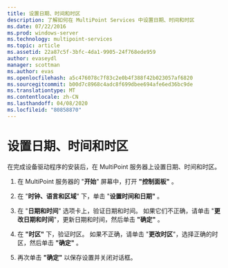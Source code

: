 ```yaml
---
title: 设置日期、时间和时区
description: 了解如何在 MultiPoint Services 中设置日期、时间和时区
ms.date: 07/22/2016
ms.prod: windows-server
ms.technology: multipoint-services
ms.topic: article
ms.assetid: 22a87c5f-3bfc-4da1-9905-24f768ede959
author: evaseydl
manager: scottman
ms.author: evas
ms.openlocfilehash: a5c476078c7f83c2e0b4f388f42b023057af6820
ms.sourcegitcommit: b00d7c8968c4adc8f699dbee694afe6ed36bc9de
ms.translationtype: MT
ms.contentlocale: zh-CN
ms.lasthandoff: 04/08/2020
ms.locfileid: "80858870"
---
```

# <a name="set-the-date-time-and-time-zone"></a>设置日期、时间和时区
在完成设备驱动程序的安装后，在 MultiPoint 服务器上设置日期、时间和时区。  
  
1.  在 MultiPoint 服务器的 "**开始**" 屏幕中，打开 **"控制面板"** 。  
  
2.  在 "**时钟、语言和区域**" 下，单击 "**设置时间和日期"** 。  
  
3.  在 "**日期和时间**" 选项卡上，验证日期和时间。 如果它们不正确，请单击 "**更改日期和时间**"，更新日期和时间，然后单击 **"确定"** 。  
  
4.  在 **"时区"** 下，验证时区。 如果不正确，请单击 "**更改时区**"，选择正确的时区，然后单击 **"确定"** 。  
  
5.  再次单击 **"确定"** 以保存设置并关闭对话框。
